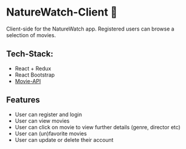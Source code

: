 # NatureWatch-Client :leaves:

Client-side for the NatureWatch app.
Registered users can browse a selection of movies.

## Tech-Stack:

- React + Redux
- React Bootstrap
- [Movie-API](https://github.com/I-Strohmeyer/NatureWatch)

## Features

- User can register and login
- User can view movies
- User can click on movie to view further details (genre, director etc)
- User can (un)favorite movies
- User can update or delete their account
